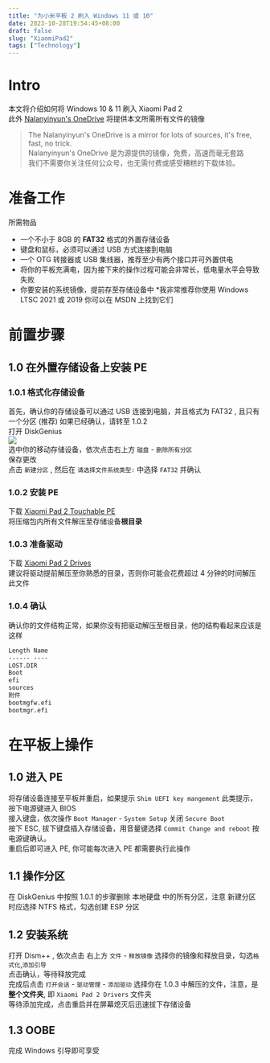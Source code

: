 ```yaml
---  
title: "为小米平板 2 刷入 Windows 11 或 10"  
date: 2023-10-28T19:54:45+08:00  
draft: false  
slug: "XiaomiPad2"  
tags: ["Technology"]  
---  
```

# Intro  
本文将介绍如何将 Windows 10 & 11 刷入 Xiaomi Pad 2  
此外 [Nalanyinyun's OneDrive](https://mirror.nalanyinyun.top/) 将提供本文所需所有文件的镜像  
> The Nalanyinyun's OneDrive is a mirror for lots of sources, it's free, fast, no trick.  
> Nalanyinyun's OneDrive 是为源提供的镜像，免费，高速而毫无套路  
> 我们不需要你关注任何公众号，也无需付费或感受糟糕的下载体验。  

# 准备工作  
所需物品  
- 一个不小于 8GB 的 **FAT32** 格式的外置存储设备  
- 键盘和鼠标，必须可以通过 USB 方式连接到电脑  
- 一个 OTG 转接器或 USB 集线器，推荐至少有两个接口并可外置供电  
- 将你的平板充满电，因为接下来的操作过程可能会非常长，低电量水平会导致失败
- 你要安装的系统镜像，提前存至存储设备中 *我非常推荐你使用 Windows LTSC 2021 或 2019 你可以在 MSDN 上找到它们

# 前置步骤  
## 1.0 在外置存储设备上安装 PE  
### 1.0.1 格式化存储设备  
首先，确认你的存储设备可以通过 USB 连接到电脑，并且格式为 FAT32 , 且只有一个分区 (推荐) 如果已经确认，请转至 1.0.2  
打开 DiskGenius  
![](/DiskGenius.png)  
选中你的移动存储设备，依次点击右上方 `磁盘` - `删除所有分区`  
保存更改  
点击 `新建分区` , 然后在 `请选择文件系统类型:` 中选择 `FAT32` 并确认  
### 1.0.2 安装 PE  
下载 [Xiaomi Pad 2 Touchable PE](https://mirror.nalanyinyun.top/zh-CN/The%20Mirror%20of%20Source/Xiaomi%20Pad%20Source/Xiaomi%20Pad%202%20Touchable%20PE.7z)  
将压缩包内所有文件解压至存储设备**根目录**  
### 1.0.3 准备驱动  
下载 [Xiaomi Pad 2 Drives](https://mirror.nalanyinyun.top/zh-CN/The%20Mirror%20of%20Source/Xiaomi%20Pad%20Source/Xiaomi%20Pad%202%20Drivers.7z)  
建议将驱动提前解压至你熟悉的目录，否则你可能会花费超过 4 分钟的时间解压此文件  
### 1.0.4 确认  
确认你的文件结构正常，如果你没有把驱动解压至根目录，他的结构看起来应该是这样  
``` Markdown  
Length Name  
------ ----  
LOST.DIR  
Boot  
efi  
sources  
附件  
bootmgfw.efi  
bootmgr.efi  
```  
# 在平板上操作  
## 1.0 进入 PE  
将存储设备连接至平板并重启，如果提示 `Shim UEFI key mangement` 此类提示，按下电源键进入 BIOS  
接入键盘，依次操作 `Boot Manager` - `System Setup` 关闭 `Secure Boot`  
按下 ESC, 拔下键盘插入存储设备，用音量键选择 `Commit Change and reboot` 按电源键确认。  
重启后即可进入 PE, 你可能每次进入 PE 都需要执行此操作  
## 1.1 操作分区  
在 DiskGenius 中按照 1.0.1 的步骤删除 本地硬盘 中的所有分区，注意 新建分区时应选择 NTFS 格式，勾选创建 ESP 分区  
## 1.2 安装系统  
打开 Dism++ , 依次点击 右上方 `文件` - `释放镜像` 选择你的镜像和释放目录，勾选`格式化`,`添加引导`  
点击确认，等待释放完成  
完成后点击 `打开会话` - `驱动管理` - `添加驱动` 选择你在 1.0.3 中解压的文件，注意，是**整个文件夹**, 即 `Xiaomi Pad 2 Drivers` 文件夹  
等待添加完成，点击重启并在屏幕熄灭后迅速拔下存储设备  
## 1.3 OOBE  
完成 Windows 引导即可享受  
